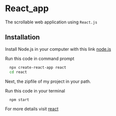 # React_app

The scrollable web application using `React.js`

## Installation

Install Node.js in your computer with this link [node.js](https://nodejs.org/en/)

Run this code in command prompt

```bash
  npx create-react-app react
  cd react
```

Next, the zipfile of my project in your path.

Run this code in your terminal

```bash
  npm start
```

For more details visit [react](https://reactjs.org/)

